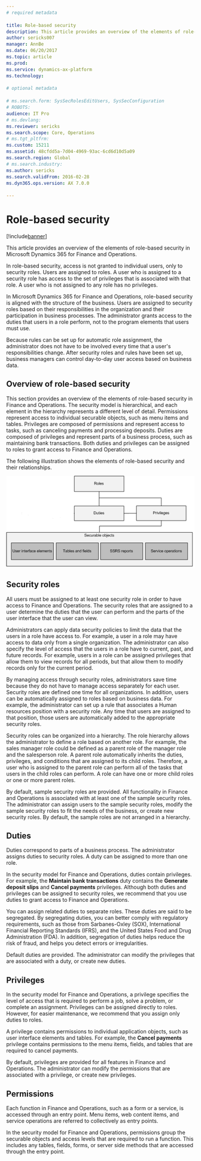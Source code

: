 ```yaml
---
# required metadata

title: Role-based security
description: This article provides an overview of the elements of role-based security in Microsoft Dynamics 365 for Finance and Operations. 
author: sericks007
manager: AnnBe
ms.date: 06/20/2017
ms.topic: article
ms.prod: 
ms.service: dynamics-ax-platform
ms.technology: 

# optional metadata

# ms.search.form: SysSecRolesEditUsers, SysSecConfiguration
# ROBOTS: 
audience: IT Pro
# ms.devlang: 
ms.reviewer: sericks
ms.search.scope: Core, Operations
# ms.tgt_pltfrm: 
ms.custom: 15211
ms.assetid: 48cfdd5a-7d04-4969-93ac-6cd6d10d5a09
ms.search.region: Global
# ms.search.industry: 
ms.author: sericks
ms.search.validFrom: 2016-02-28
ms.dyn365.ops.version: AX 7.0.0

---
```


# Role-based security

[!include[banner](../includes/banner.md)]


This article provides an overview of the elements of role-based security in Microsoft Dynamics 365 for Finance and Operations. 

In role-based security, access is not granted to individual users, only to security roles. Users are assigned to roles. A user who is assigned to a security role has access to the set of privileges that is associated with that role. A user who is not assigned to any role has no privileges. 

In Microsoft Dynamics 365 for Finance and Operations, role-based security is aligned with the structure of the business. Users are assigned to security roles based on their responsibilities in the organization and their participation in business processes. The administrator grants access to the duties that users in a role perform, not to the program elements that users must use. 

Because rules can be set up for automatic role assignment, the administrator does not have to be involved every time that a user's responsibilities change. After security roles and rules have been set up, business managers can control day-to-day user access based on business data.

Overview of role-based security
-------------------------------

This section provides an overview of the elements of role-based security in Finance and Operations. The security model is hierarchical, and each element in the hierarchy represents a different level of detail. Permissions represent access to individual securable objects, such as menu items and tables. Privileges are composed of permissions and represent access to tasks, such as canceling payments and processing deposits. Duties are composed of privileges and represent parts of a business process, such as maintaining bank transactions. Both duties and privileges can be assigned to roles to grant access to Finance and Operations. 

The following illustration shows the elements of role-based security and their relationships. 

[![Role Based Security Framework in AX 7](./media/rbs.png)](./media/rbs.png)

Security roles
--------------

All users must be assigned to at least one security role in order to have access to Finance and Operations. The security roles that are assigned to a user determine the duties that the user can perform and the parts of the user interface that the user can view. 

Administrators can apply data security policies to limit the data that the users in a role have access to. For example, a user in a role may have access to data only from a single organization. The administrator can also specify the level of access that the users in a role have to current, past, and future records. For example, users in a role can be assigned privileges that allow them to view records for all periods, but that allow them to modify records only for the current period. 

By managing access through security roles, administrators save time because they do not have to manage access separately for each user. Security roles are defined one time for all organizations. In addition, users can be automatically assigned to roles based on business data. For example, the administrator can set up a rule that associates a Human resources position with a security role. Any time that users are assigned to that position, those users are automatically added to the appropriate security roles. 

Security roles can be organized into a hierarchy. The role hierarchy allows the administrator to define a role based on another role. For example, the sales manager role could be defined as a parent role of the manager role and the salesperson role. A parent role automatically inherits the duties, privileges, and conditions that are assigned to its child roles. Therefore, a user who is assigned to the parent role can perform all of the tasks that users in the child roles can perform. A role can have one or more child roles or one or more parent roles. 

By default, sample security roles are provided. All functionality in Finance and Operations is associated with at least one of the sample security roles. The administrator can assign users to the sample security roles, modify the sample security roles to fit the needs of the business, or create new security roles. By default, the sample roles are not arranged in a hierarchy.

## Duties
Duties correspond to parts of a business process. The administrator assigns duties to security roles. A duty can be assigned to more than one role. 

In the security model for Finance and Operations, duties contain privileges. For example, the **Maintain bank transactions** duty contains the **Generate deposit slips** and **Cancel payments** privileges. Although both duties and privileges can be assigned to security roles, we recommend that you use duties to grant access to Finance and Operations. 

You can assign related duties to separate roles. These duties are said to be segregated. By segregating duties, you can better comply with regulatory requirements, such as those from Sarbanes-Oxley (SOX), International Financial Reporting Standards (IFRS), and the United States Food and Drug Administration (FDA). In addition, segregation of duties helps reduce the risk of fraud, and helps you detect errors or irregularities. 

Default duties are provided. The administrator can modify the privileges that are associated with a duty, or create new duties.

## Privileges
In the security model for Finance and Operations, a privilege specifies the level of access that is required to perform a job, solve a problem, or complete an assignment. Privileges can be assigned directly to roles. However, for easier maintenance, we recommend that you assign only duties to roles. 

A privilege contains permissions to individual application objects, such as user interface elements and tables. For example, the **Cancel payments** privilege contains permissions to the menu items, fields, and tables that are required to cancel payments. 

By default, privileges are provided for all features in Finance and Operations. The administrator can modify the permissions that are associated with a privilege, or create new privileges.

## Permissions
Each function in Finance and Operations, such as a form or a service, is accessed through an entry point. Menu items, web content items, and service operations are referred to collectively as entry points. 

In the security model for Finance and Operations, permissions group the securable objects and access levels that are required to run a function. This includes any tables, fields, forms, or server side methods that are accessed through the entry point.





